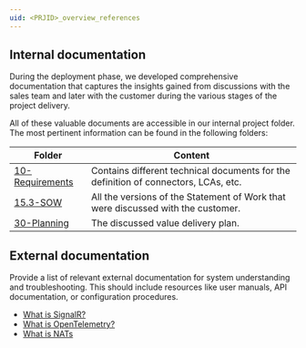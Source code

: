 ```yaml
---
uid: <PRJID>_overview_references
---
```


## Internal documentation
During the deployment phase, we developed comprehensive documentation that captures the insights gained from discussions
with the sales team and later with the customer during the various stages of the project delivery.

All of these valuable documents are accessible in our internal project folder. The most pertinent information can be found
in the following folders:

| Folder                                                                                  | Content                                                                             |
|-----------------------------------------------------------------------------------------|-------------------------------------------------------------------------------------|
| [10-Requirements](https://skylinebe.sharepoint.com/:f:/s/ProjectData/{{PROJECT_DATA}})  | Contains different technical documents for the definition of connectors, LCAs, etc. |
| [15.3-SOW](https://skylinebe.sharepoint.com/:f:/s/ProjectData/{{PROJECT_DATA}})         | All the versions of the Statement of Work that were discussed with the customer.    |
| [30-Planning](https://skylinebe.sharepoint.com/:f:/s/ProjectData/{{PROJECT_DATA}})      | The discussed value delivery plan.                                                  |


## External documentation
Provide a list of relevant external documentation for system understanding and troubleshooting. This should include resources
like user manuals, API documentation, or configuration procedures.
* [What is SignalR?](https://learn.microsoft.com/en-us/aspnet/core/signalr/introduction?view=aspnetcore-9.0&WT.mc_id=dotnet-35129-website)
* [What is OpenTelemetry?](https://opentelemetry.io/docs/what-is-opentelemetry/)
* [What is NATs](https://docs.nats.io/nats-concepts/what-is-nats)